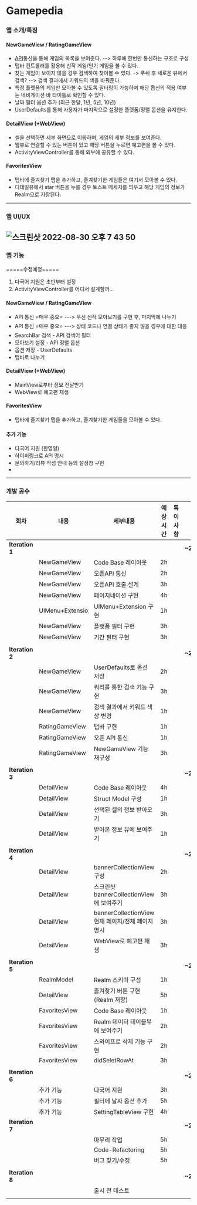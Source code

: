 # Gamepedia  

### 앱 소개/특징
#### NewGameView / RatingGameView
* [API](https://rawg.io/apidocs)통신을 통해 게임의 목록을 보여준다. --> 하루에 한번만 통신하는 구조로 구성
* 탭바 컨트롤러를 활용해 신작 게임/인기 게임을  볼 수 있다.
* 찾는 게임이 보이지 않을 경우 검색하여 찾아볼 수 있다. -> 푸쉬 후 새로운 뷰에서 검색? --> 검색 결과에서 키워드의 색을 바꿔준다.
* 특정 플랫폼의 게임만 모아볼 수 있도록 필터링이 가능하며 해당 옵션의 적용 여부는 네비게이션 바 타이틀로 확인할 수 있다.
* 날짜 필터 옵션 추가 (최근 한달, 1년, 5년, 10년)
* UserDefaults를 통해 사용자가 마지막으로 설정한 플랫폼/정렬 옵션을 유지한다.
#### DetailView (+WebView)
* 셀을 선택하면 세부 화면으로 이동하며, 게임의 세부 정보를 보여준다.
* 웹뷰로 연결할 수 있는 버튼이 있고 해당 버튼을 누르면 예고편을 볼 수 있다.
* ActivityViewController를 통해 외부에 공유할 수 있다.
#### FavoritesView
* 탭바에 즐겨찾기 탭을 추가하고, 즐겨찾기한 게임들은 여기서 모아볼 수 있다.
* 디테일뷰에서 star 버튼을 누를 경우 토스트 메세지를 띄우고 해당 게임의 정보가 Realm으로 저장된다.
-------------
### 앱 UI/UX
![스크린샷 2022-08-30 오후 7 43 50](https://user-images.githubusercontent.com/92143918/187417082-522e3efd-3ff9-4796-bca8-8305659b5a8e.png)  
-------------
### 앱 기능
=====수정예정=====
1. 다국어 지원은 초반부터 설정
2. ActivityViewController를 어디서 설계할까...

#### NewGameView / RatingGameView
* API 통신 ⭐️매우 중요⭐️ ---> 우선 신작 모아보기를 구현 후, 마지막에 나누기
* API 통신 ⭐️매우 중요⭐️ ---> 상태 코드나 연결 상태가 좋지 않을 경우에 대한 대응
* SearchBar 검색 - API 검색어 필터
* 모아보기 설정 - API 정렬 옵션
* 옵션 저장 - UserDefaults
* 탭바로 나누기
#### DetailView (+WebView)
* MainView로부터 정보 전달받기
* WebView로 예고편 재생
#### FavoritesView
* 탭바에 즐겨찾기 탭을 추가하고, 즐겨찾기한 게임들을 모아볼 수 있다.
#### 추가 기능
* 다국어 지원 (한영일)
* 하이퍼링크로 API 명시
* 문의하기/리뷰 작성 안내 등의 설정창 구현
* 
-------------

### 개발 공수
| 회차 | 내용 | 세부내용 | 예상시간 | 특이사항 | 날짜 |
| --- | --- | --- | --- | --- | --- |
| **Iteration 1** |  |  |  |  | **~2022.09.11** |
|  | NewGameView | Code Base 레이아웃 | 2h |  |  |
|  | NewGameView | 오픈API 통신 | 2h |  |  |
|  | NewGameView | 오픈API 호출 설계 | 3h |  |  |
|  | NewGameView | 페이지네이션 구현 | 4h |  |  |
|  | UIMenu+Extensio | UIMenu+Extension 구현 | 1h |  |  |
|  | NewGameView | 플랫폼 필터 구현 | 3h |  |  |
|  | NewGameView | 기간 필터 구현 | 3h |  |  |
|  |  |  |  |  |  |
| **Iteration 2** |  |  |  |  | **~2022.09.14** |
|  | NewGameView | UserDefaults로 옵션 저장 | 2h |  |  |
|  | NewGameView | 쿼리를 통한 검색 기능 구현 | 3h |  |  |
|  | NewGameView | 검색 결과에서 키워드 색상 변경 | 1h |  |  |
|  | RatingGameView | 탭바 구현 | 1h |  |  |
|  | RatingGameView | 오픈 API 통신 | 1h |  |  |
|  | RatingGameView | NewGameView 기능 재구성 | 3h |  |  |
|  |  |  |  |  |  |
| **Iteration 3** |  |  |  |  | **~2022.09.18** |
|  | DetailView | Code Base 레이아웃 | 4h |  |  |
|  | DetailView | Struct Model 구성 | 1h |  |  |
|  | DetailView | 선택된 셀의 정보 받아오기 | 3h |  |  |
|  | DetailView | 받아온 정보 뷰에 보여주기 | 1h |  |  |
|  |  |  |  |  |  |
| **Iteration 4** |  |  |  |  | **~2022.09.21** |
|  | DetailView | bannerCollectionView 구성 | 2h |  |  |
|  | DetailView | 스크린샷 bannerCollectionView에 보여주기 | 3h |  |  |
|  | DetailView | bannerCollectionView 현재 페이지/전체 페이지 명시 | 3h |  |  |
|  | DetailView | WebView로 예고편 재생 | 3h |  |  |
|  |  |  |  |  |  |
| **Iteration 5** |  |  |  |  | **~2022.09.25** |
|  | RealmModel | Realm 스키마 구성 | 1h |  |  |
|  | DetailView | 즐겨찾기 버튼 구현 (Realm 저장) | 5h |  |  |
|  | FavoritesView | Code Base 레이아웃 | 1h |  |  |
|  | FavoritesView | Realm 데이터 테이블뷰에 보여주기 | 2h |  |  |
|  | FavoritesView | 스와이프로 삭제 기능 구현 | 2h |  |  |
|  | FavoritesView | didSeletRowAt | 3h |  |  |
|  |  |  |  |  |  |
| **Iteration 6** |  |  |  |  | **~2022.09.28** |
|  | 추가 기능 | 다국어 지원 | 3h |  |  |
|  | 추가 기능 | 필터에 날짜 옵션 추가 | 5h |  |  |
|  | 추가 기능 | SettingTableView 구현 | 4h |  |  |
| **Iteration 7** |  |  |  |  | **~2022.10.02** |
|  |  | 마무리 작업 | 5h |  |  |
|  |  | Code-Refactoring | 5h |  |  |
|  |  | 버그 찾기/수정 | 5h |  |  |
|  |  |  |  |  |  |
| **Iteration 8** |  |  |  |  | **~2022.10.05** |
|  |  | 출시 전 테스트 |  |  |  |
|  |  |  |  |  |  |
